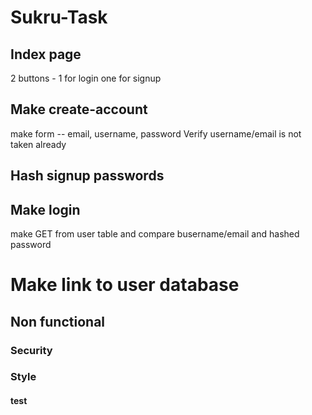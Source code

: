 # Sukru-Task

## Index page 
2 buttons - 1 for login one for signup

## Make create-account
make form -- email, username, password
Verify username/email is not taken already 

## Hash signup passwords

## Make login
make GET from user table and compare busername/email and hashed password

# Make link to user database


## Non functional

### Security


### Style

#### test
